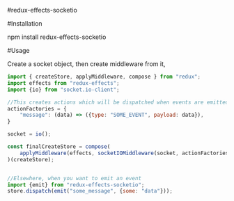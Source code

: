#redux-effects-socketio

#Installation

npm install redux-effects-socketio

#Usage

Create a socket object, then create middleware from it,


```javascript
import { createStore, applyMiddleware, compose } from "redux";
import effects from "redux-effects";
import {io} from "socket.io-client";

//This creates actions which will be dispatched when events are emitted by the socket
actionFactories = {
    "message": (data) => ({type: "SOME_EVENT", payload: data}),
}

socket = io();

const finalCreateStore = compose(
    applyMiddleware(effects, socketIOMiddleware(socket, actionFactories)),
)(createStore);


//Elsewhere, when you want to emit an event
import {emit} from "redux-effects-socketio";
store.dispatch(emit("some_message", {some: "data"}));

```
